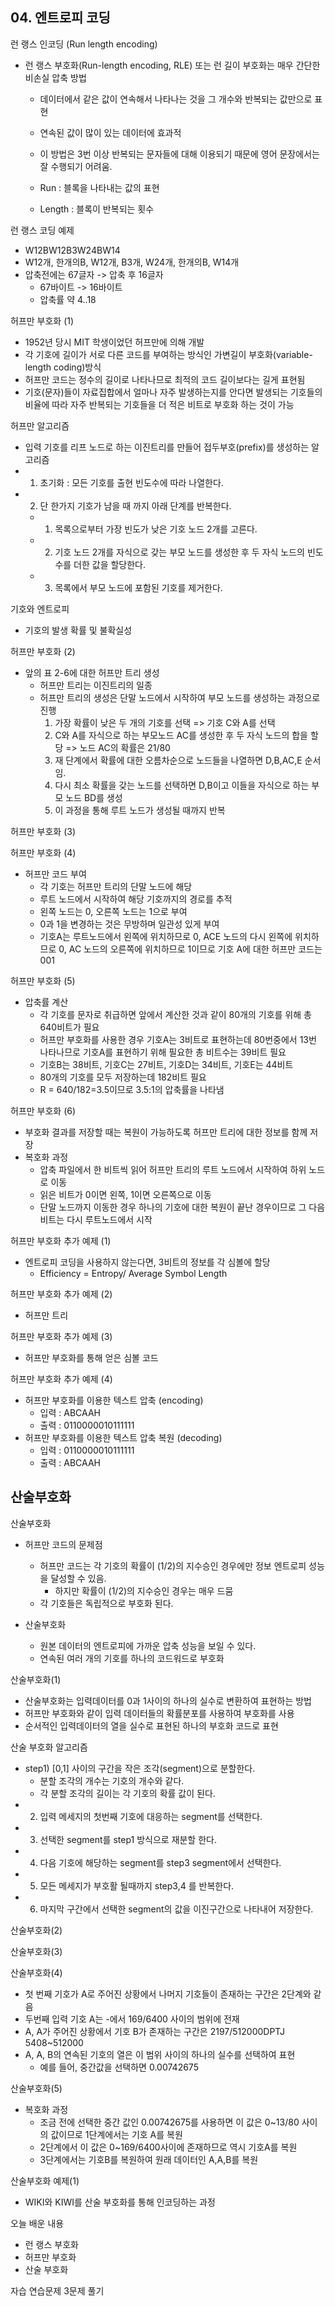 ## 04. 엔트로피 코딩
런 랭스 인코딩 (Run length encoding)
  - 런 랭스 부호화(Run-length encoding, RLE) 또는 런 길이 부호화는 매우 간단한 비손실 압축 방법
    - 데이터에서 같은 값이 연속해서 나타나는 것을 그 개수와 반복되는 값만으로 표현
    - 연속된 값이 많이 있는 데이터에 효과적
    - 이 방법은 3번 이상 반복되는 문자들에 대해 이용되기 때문에 영어 문장에서는 잘 수행되기 어려움.

    - Run : 블록을 나타내는 값의 표현
    - Length : 블록이 반복되는 횟수 

런 랭스 코딩 예제 
  - W12BW12B3W24BW14 
  - W12개, 한개의B, W12개, B3개, W24개, 한개의B, W14개
  - 압축전에는 67글자 -> 압축 후 16글자
    - 67바이트 -> 16바이트 
    - 압축률 약 4..18

허프만 부호화 (1)
  - 1952년 당시 MIT 학생이었던 허프만에 의해 개발
  - 각 기호에 길이가 서로 다른 코드를 부여하는 방식인 가변길이 부호화(variable-length coding)방식
  - 허프만 코드는 정수의 길이로 나타나므로 최적의 코드 길이보다는 길게 표현됨 
  - 기호(문자)들이 자료집합에서 얼마나 자주 발생하는지를 안다면 발생되는 기호들의 비율에 따라 자주 반복되는 기호들을 더 적은 비트로 부호화 하는 것이 가능

허프만 알고리즘
  - 입력 기호를 리프 노드로 하는 이진트리를 만들어 접두부호(prefix)를 생성하는 알고리즘 
  - 1. 초기화 : 모든 기호를 출현 빈도수에 따라 나열한다.
  - 2. 단 한가지 기호가 남을 때 까지 아래 단계를 반복한다. 
    - 1. 목록으로부터 가장 빈도가 낮은 기호 노드 2개를 고른다.
    - 2. 기호 노드 2개를 자식으로 갖는 부모 노드를 생성한 후 두 자식 노드의 빈도수를 더한 값을 할당한다.
    - 3. 목록에서 부모 노드에 포함된 기호를 제거한다. 

기호와 엔트로피
  - 기호의 발생 확률 및 불확실성
  
허프만 부호화 (2)
- 앞의 표 2-6에 대한 허프만 트리 생성
  - 허프만 트리는 이진트리의 일종
  - 허프만 트리의 생성은 단말 노드에서 시작하여 부모 노드를 생성하는 과정으로 진행
    1. 가장 확률이 낮은 두 개의 기호를 선택 => 기호 C와 A를 선택
    2. C와 A를 자식으로 하는 부모노드 AC를 생성한 후 두 자식 노드의 합을 할당 => 노드 AC의 확률은 21/80
    3. 재 단계에서 확률에 대한 오름차순으로 노드들을 나열하면 D,B,AC,E 순서임.
    4. 다시 최소 확률을 갖는 노드를 선택하면 D,B이고 이들을 자식으로 하는 부모 노드 BD를 생성
    5. 이 과정을 통해 루트 노드가 생성될 때까지 반복 

허프만 부호화 (3)

허프만 부호화 (4)
- 허프만 코드 부여
   - 각 기호는 허프만 트리의 단말 노드에 해당
   - 루트 노드에서 시작하여 해당 기호까지의 경로를 추적 
    - 왼쪽 노드는 0, 오른쪽 노드는 1으로 부여
    - 0과 1을 변경하는 것은 무방하며 일관성 있게 부여 
   - 기호A는 루트노드에서 왼쪽에 위치하므로 0, ACE 노드의 다시 왼쪽에 위치하므로 0, AC 노드의 오른쪽에 위치하므로 1이므로 기호 A에 대한 허프만 코드는 001

허프만 부호화 (5)
- 압축률 계산
  - 각 기호를 문자로 취급하면 앞에서 계산한 것과 같이 80개의 기호를 위해 총 640비트가 필요
  - 허프만 부호화를 사용한 경우 기호A는 3비트로 표현하는데 80번중에서 13번 나타나므로 기호A를 표현하기 위해 필요한 총 비트수는 39비트 필요
  - 기호B는 38비트, 기호C는 27비트, 기호D는 34비트, 기호E는 44비트
  - 80개의 기호를 모두 저장하는데 182비트 필요
  - R = 640/182=3.5이므로 3.5:1의 압축률을 나타냄

허프만 부호화 (6)
- 부호화 결과를 저장할 때는 복원이 가능하도록 허프만 트리에 대한 정보를 함께 저장
- 복호화 과정
  - 압축 파일에서 한 비트씩 읽어 허프만 트리의 루트 노드에서 시작하여 하위 노드로 이동
  - 읽은 비트가 0이면 왼쪽, 1이면 오른쪽으로 이동
  - 단말 노드까지 이동한 경우 하나의 기호에 대한 복원이 끝난 경우이므로 그 다음 비트는 다시 루트노드에서 시작

허프만 부호화 추가 예제 (1)
- 엔트로피 코딩을 사용하지 않는다면, 3비트의 정보를 각 심볼에 할당
  - Efficiency = Entropy/ Average Symbol Length

허프만 부호화 추가 예제 (2)
- 허프만 트리

허프만 부호화 추가 예제 (3)
- 허프만 부호화를 통해 얻은 심볼 코드 

허프만 부호화 추가 예제 (4)
- 허프만 부호화를 이용한 텍스트 압축 (encoding)
  - 입력 : ABCAAH
  - 출력 : 0110000010111111
- 허프만 부호화를 이용한 텍스트 압축 복원 (decoding)
  - 입력 : 0110000010111111
  - 출력 : ABCAAH

## 산술부호화
산술부호화
- 허프만 코드의 문제점
  - 허프만 코드는 각 기호의 확률이 (1/2)의 지수승인 경우에만 정보 엔트로피 성능을 달성할 수 있음.
    - 하지만 확률이 (1/2)의 지수승인 경우는 매우 드뭄
  - 각 기호들은 독립적으로 부호화 된다.

- 산술부호화
  - 원본 데이터의 엔트로피에 가까운 압축 성능을 보일 수 있다.
  - 연속된 여러 개의 기호를 하나의 코드워드로 부호화 

산술부호화(1)
  - 산술부호화는 입력데이터를 0과 1사이의 하나의 실수로 변환하여 표현하는 방법
  - 허프만 부호화와 같이 입력 데이터들의 확률분포를 사용하여 부호화를 사용
  - 순서적인 입력데이터의 열을 실수로 표현된 하나의 부호화 코드로 표현

산술 부호화 알고리즘
  - step1) [0,1] 사이의 구간을 작은 조각(segment)으로 분할한다.
    - 분할 조각의 개수는 기호의 개수와 같다.
    - 각 분할 조각의 길이는 각 기호의 확률 값이 된다. 
  - 2) 입력 메세지의 첫번째 기호에 대응하는 segment를 선택한다.
  - 3) 선택한 segment를 step1 방식으로 재분할 한다.
  - 4) 다음 기호에 해당하는 segment를 step3 segment에서 선택한다. 
  - 5) 모든 메세지가 부호활 될때까지 step3,4 를 반복한다.
  - 6) 마지막 구간에서 선택한 segment의 값을 이진구간으로 나타내어 저장한다. 

산술부호화(2)
 
산술부호화(3)

산술부호화(4)
  - 첫 번째 기호가 A로 주어진 상황에서 나머지 기호들이 존재하는 구간은 2단계와 같음
  - 두번째 입력 기호 A는 -에서 169/6400 사이의 범위에 전재
  - A, A가 주어진 상황에서 기호 B가 존재하는 구간은 2197/512000DPTJ 5408~512000
  - A, A, B의 연속된 기호의 열은 이 범위 사이의 하나의 실수를 선택하여 표현
    - 예를 들어, 중간값을 선택하면 0.00742675

산술부호화(5)
  - 복호화 과정
    - 조금 전에 선택한 중간 값인 0.00742675를 사용하면 이 값은 0~13/80 사이의 값이므로 1단계에서는 기호 A를 복원
    - 2단계에서 이 값은 0~169/6400사이에 존재하므로 역시 기호A를 복원
    - 3단계에서는 기호B를 복원하여 원래 데이터인 A,A,B를 복원 

산술부호화 예제(1)
  - WIKI와 KIWI를 산술 부호화를 통해 인코딩하는 과정 

오늘 배운 내용
  - 런 랭스 부호화
  - 허프만 부호화
  - 산술 부호화 

자습 연습문제 3문제 풀기 

